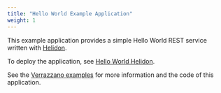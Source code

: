 ```yaml
---
title: "Hello World Example Application"
weight: 1
---
```


This example application provides a simple Hello World REST service written with [Helidon](https://helidon.io).

To deploy the application, see [Hello World Helidon](https://github.com/verrazzano/verrazzano/blob/master/examples/hello-helidon/README.md).

See the [Verrazzano examples](https://github.com/verrazzano/examples) for more information and the code of this application.
